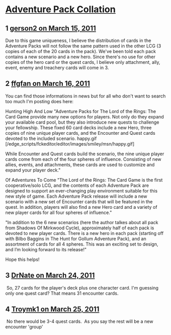 # [Adventure Pack Collation](https://community.fantasyflightgames.com/topic/43826-adventure-pack-collation/)

## 1 [gerson2 on March 15, 2011](https://community.fantasyflightgames.com/topic/43826-adventure-pack-collation/?do=findComment&comment=438513)

Due to this game uniqueness, I believe the distribution of cards in the Adventure Packs will not follow the same pattern used in the other LCG (3 copies of each of the 20 cards in the pack).
We've been told each pack contains a new scenario and a new hero. Since there's no use for other copies of the hero card or the quest cards, I believe only attachment, ally, event, enemy and treachery cards will come in 3.

## 2 [ffgfan on March 16, 2011](https://community.fantasyflightgames.com/topic/43826-adventure-pack-collation/?do=findComment&comment=438770)

You can find those informations in news but for all who don't want to search too much I'm posting does here:

Hunting High And Low
"Adventure Packs for The Lord of the Rings: The Card Game provide many new options for players. Not only do they expand your available card pool, but they also introduce new quests to challenge your fellowship. These fixed 60 card decks include a new Hero, three copies of nine unique player cards, and the Encounter and Quest cards devoted to the included scenario. happy.gif [/edge_scripts/fckeditor/editor/images/smiley/msn/happy.gif]


While Encounter and Quest cards build the scenario, the nine unique player cards come from each of the four spheres of influence. Consisting of new allies, events, and attachments, these cards are used to customize and expand your player deck."

Of Adventures To Come
"The Lord of the Rings: The Card Game is the first cooperative/solo LCG, and the contents of each Adventure Pack are designed to support an ever-changing play environment suitable for this new style of game. Each Adventure Pack release will include a new scenario with a new set of Encounter cards that will be featured in the quest. In addition, players will also find a new Hero card and a variety of new player cards for all four spheres of influence."

"In addition to the 6 new scenarios (here the author talkes about all pack from Shadows Of Mirkwood Cycle), approximately half of each pack is devoted to new player cards. There is a new hero in each pack (starting off with Bilbo Baggins in The Hunt for Gollum Adventure Pack), and an assortment of cards for all 4 spheres. This was an exciting set to design, and I’m looking forward to its release!"

Hope this helps!

## 3 [DrNate on March 24, 2011](https://community.fantasyflightgames.com/topic/43826-adventure-pack-collation/?do=findComment&comment=443545)

 So, 27 cards for the player's deck plus one character card. I'm guessing only one quest card? That means 31 encounter cards. 

## 4 [Troymk1 on March 25, 2011](https://community.fantasyflightgames.com/topic/43826-adventure-pack-collation/?do=findComment&comment=443891)

 No there would be 3-4 quest cards.  As you say the rest will be a new encounter 'group'

